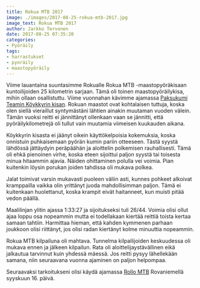 ```yaml
---
title: Rokua MTB 2017
image: ./images/2017-08-25-rokua-mtb-2017.jpg
image_text: Rokua MTB 2017
author: Jarkko Tervonen
date: 2017-08-25 07:35:20
categories:
- Pyöräily
tags:
- harrastukset
- pyoräily
- maastopyöräily
---
```

Viime lauantaina suuntasimme Rokualle Rokua MTB -maastopyöräkisaan kuntoilijoiden 25 kilometrin sarjaan. Tämä oli toinen maastopyöräilykisa, mihin ollaan osallistuttu. Viime vuonnahan kävimme ajamassa [Paksukumi Teamin Köykkyrin kisan](https://jarkkotervonen.com/2016/06/15/paksukumi-team-xc-cup-2/). Rokuan maastot ovat kohtalaisen tuttuja, koska olen siellä vieraillut syntymästäni lähtien ainakin muutaman vuoden välein. Tämän vuoksi reitti ei jännittänyt ollenkaan vaan se jännitti, että pyöräilykilometrejä oli tullut vain muutamia viimeisen kuukauden aikana.

Köykkyrin kisasta ei jäänyt oikein käyttökelpoisia kokemuksia, koska onnistuin puhkaisemaan pyörän kumin pariin otteeseen. Tästä syystä lähdössä jättäydyin peräpäähän ja aloittelin polkemisen rauhallisesti. Tämä oli ehkä pienoinen virhe, koska eteen sijoittui paljon syystä tai toisesta minua hitaammin ajavia. Näiden ohittaminen polulla vei voimia. Pian kuitenkin löysin porukan joiden tahdissa oli mukava polkea.

Jalat toimivat varsin mukavasti puoleen väliin asti, kunnes pohkeet alkoivat kramppailla vaikka olin yrittänyt juoda mahdollisimman paljon. Tämä ei kuitenkaan huolettanut, koska krampit eivät haitanneet, kun muisti pitää vedon päällä.

Maalilinjan ylitin ajassa 1:33:27 ja sijoitukseksi tuli 26/44. Voimia olisi ollut ajaa loppu osa nopeammin mutta ei todellakaan kiertää reittiä toista kertaa samaan tahtiin. Harmittaa hieman, että kahden kymmenen parhaan joukkoon olisi riittänyt, jos olisi radan kiertänyt kolme minuuttia nopeammin.

Rokua MTB kilpailuna oli mahtava. Tunnelma kilpailijoiden keskuudessa oli mukava ennen ja jälkeen kilpailun. Rata oli aloittelijaystävällinen eikä jalkautua tarvinnut kuin yhdessä mäessä. Jos reitti pysyy lähellekään samana, niin seuraavana vuonna ajaminen on paljon helpompaa.

Seuraavaksi tarkoitukseni olisi käydä ajamassa [Rollo MTB](http://www.rollomtb.fi/) Rovaniemellä syyskuun 16. päivä.
